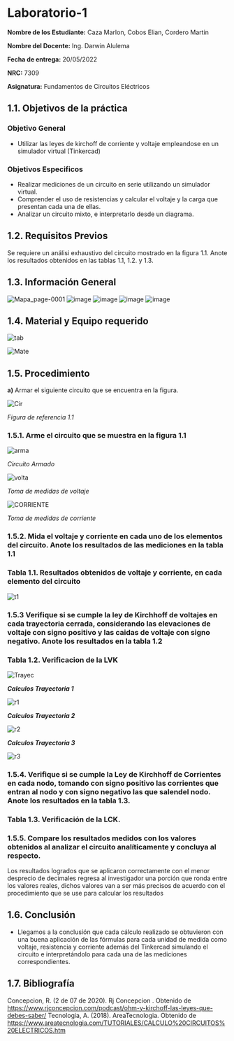 # Laboratorio-1

**Nombre de los Estudiante:** Caza Marlon, Cobos Elian, Cordero Martin

**Nombre del Docente:** Ing. Darwin Alulema

**Fecha de entrega:** 20/05/2022

**NRC:** 7309

**Asignatura:** Fundamentos de Circuitos Eléctricos

## **1.1. Objetivos de la práctica**

### **Objetivo General**

* Utilizar las leyes de kirchoff de corriente y voltaje empleandose en un simulador virtual (Tinkercad)

### **Objetivos Especificos** 

* Realizar mediciones de un circuito en serie utilizando un simulador virtual.
* Comprender el uso de resistencias y calcular el voltaje y la carga que presentan cada una de ellas.
* Analizar un circuito mixto, e interpretarlo desde un diagrama.

## **1.2. Requisitos Previos**

Se requiere un análisi exhaustivo del circuito mostrado en la figura 1.1. Anote los resultados obtenidos en las tablas 1.1, 1.2. y 1.3.

## **1.3. Información General**

![Mapa_page-0001](https://user-images.githubusercontent.com/105742149/169455172-831202ea-5073-4b35-91f8-f039184af642.jpg)
![image](https://user-images.githubusercontent.com/105742149/169455218-a270b11a-9bc7-4ba7-a56c-36152e7309fe.png)
![image](https://user-images.githubusercontent.com/105742149/169455263-6089a92a-2e60-4e41-96c9-6e8711f40dab.png)
![image](https://user-images.githubusercontent.com/105742149/169455323-cd5d3a59-0ae5-4b79-8132-aaf5f1127254.png)
![image](https://user-images.githubusercontent.com/105742149/169455354-9455dd5b-279c-486f-a099-b47a51e176e2.png)

## **1.4. Material y Equipo requerido**

![tab](https://user-images.githubusercontent.com/105742149/169410480-792ec70b-34d1-4f60-9978-08e1737882a8.jpeg)

![Mate](https://user-images.githubusercontent.com/105742149/169427669-381099dd-6008-4208-b7b1-05ea3d64ad1a.jpeg)

## **1.5. Procedimiento**

**a)** Armar el siguiente circuito que se encuentra en la figura.

![Cir](https://user-images.githubusercontent.com/105742149/169410805-e6de345e-6a6f-42c3-b84d-778f44b0da17.jpeg)

*Figura de referencia 1.1*

### **1.5.1. Arme el circuito que se muestra en la figura 1.1**

![arma](https://user-images.githubusercontent.com/105742149/169411398-514e72b5-302c-480c-ae28-59bf671fa9bf.jpeg)

*Circuito Armado*

![volta](https://user-images.githubusercontent.com/105742149/169427166-7def9d71-e2f6-47b2-8063-160752893468.jpeg)

*Toma de medidas de voltaje*

![CORRIENTE](https://user-images.githubusercontent.com/105742149/169427267-6bb7614b-c91d-4ddc-a6ea-98e2b0a286b5.jpeg)

*Toma de medidas de corriente*

### **1.5.2. Mida el voltaje y corriente en cada uno de los elementos del circuito. Anote los resultados de las mediciones en la tabla 1.1**

### **Tabla 1.1. Resultados obtenidos de voltaje y corriente, en cada elemento del circuito**

![t1](https://user-images.githubusercontent.com/105742149/169474954-d592ac5b-f474-4992-aa32-7dafd89a4ecc.jpeg)


### **1.5.3 Verifique si se cumple la ley de Kirchhoff de voltajes en cada trayectoria cerrada, considerando las elevaciones de voltaje con signo positivo y las caidas de voltaje con signo negativo. Anote los resultados en la tabla 1.2**

### **Tabla 1.2. Verificacion de la LVK**

![Trayec](https://user-images.githubusercontent.com/105742149/169473994-95100854-4032-4ca5-924a-54aebe8725b0.jpeg)

***Calculos Trayectoria 1***

![r1](https://user-images.githubusercontent.com/105742149/169472440-613ebd30-f0e3-41a8-9d2c-b16b14e71fb3.jpeg)

***Calculos Trayectoria 2***

![r2](https://user-images.githubusercontent.com/105742149/169472767-40e79eb6-f880-43ea-a9ec-bd0d741c4408.jpeg)

***Calculos Trayectoria 3***

![r3](https://user-images.githubusercontent.com/105742149/169472940-7406778f-e960-46a0-83db-d9eaafff3a03.jpeg)


### **1.5.4. Verifique si se cumple la Ley de Kirchhoff de Corrientes en cada nodo, tomando con signo positivo las corrientes que entran al nodo y con signo negativo las que salendel nodo. Anote los resultados en la tabla 1.3.**

### **Tabla 1.3. Verificación de la LCK.**

### **1.5.5. Compare los resultados medidos con los valores obtenidos al analizar el circuito analíticamente y concluya al respecto.**

Los resultados logrados que se aplicaron correctamente con el menor desprecio de decimales regresa al investigador una porción que ronda entre los valores reales, dichos valores van a ser más precisos de acuerdo con el procedimiento que se use para calcular los resultados

## **1.6. Conclusión** 
* Llegamos a la conclusión que cada cálculo realizado se obtuvieron con una buena aplicación de las fórmulas para cada unidad de medida como voltaje, resistencia y corriente además del Tinkercad simulando el circuito e interpretándolo para cada una de las mediciones correspondientes.

## **1.7. Bibliografía**
Concepcion, R. (2 de 07 de 2020). Rj Concepcion . Obtenido de https://www.rjconcepcion.com/podcast/ohm-y-kirchoff-las-leyes-que-debes-saber/
Tecnologia, A. (2018). AreaTecnologia. Obtenido de https://www.areatecnologia.com/TUTORIALES/CALCULO%20CIRCUITOS%20ELECTRICOS.htm

